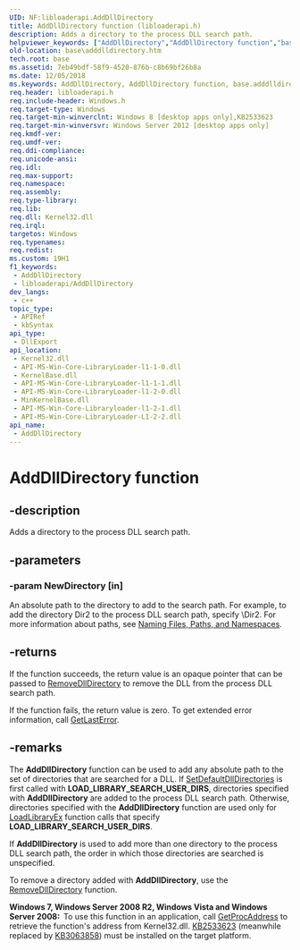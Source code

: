 ```yaml
---
UID: NF:libloaderapi.AddDllDirectory
title: AddDllDirectory function (libloaderapi.h)
description: Adds a directory to the process DLL search path.
helpviewer_keywords: ["AddDllDirectory","AddDllDirectory function","base.adddlldirectory","libloaderapi/AddDllDirectory"]
old-location: base\adddlldirectory.htm
tech.root: base
ms.assetid: 7eb49bdf-58f9-4520-876b-c8b69bf26b8a
ms.date: 12/05/2018
ms.keywords: AddDllDirectory, AddDllDirectory function, base.adddlldirectory, libloaderapi/AddDllDirectory
req.header: libloaderapi.h
req.include-header: Windows.h
req.target-type: Windows
req.target-min-winverclnt: Windows 8 [desktop apps only],KB2533623      on Windows 7, Windows Server 2008 R2, Windows Vista, and      Windows Server 2008
req.target-min-winversvr: Windows Server 2012 [desktop apps only]
req.kmdf-ver: 
req.umdf-ver: 
req.ddi-compliance: 
req.unicode-ansi: 
req.idl: 
req.max-support: 
req.namespace: 
req.assembly: 
req.type-library: 
req.lib: 
req.dll: Kernel32.dll
req.irql: 
targetos: Windows
req.typenames: 
req.redist: 
ms.custom: 19H1
f1_keywords:
 - AddDllDirectory
 - libloaderapi/AddDllDirectory
dev_langs:
 - c++
topic_type:
 - APIRef
 - kbSyntax
api_type:
 - DllExport
api_location:
 - Kernel32.dll
 - API-MS-Win-Core-LibraryLoader-l1-1-0.dll
 - KernelBase.dll
 - API-MS-Win-Core-LibraryLoader-l1-1-1.dll
 - API-MS-Win-Core-LibraryLoader-l1-2-0.dll
 - MinKernelBase.dll
 - API-MS-Win-Core-Libraryloader-l1-2-1.dll
 - API-MS-Win-Core-LibraryLoader-L1-2-2.dll
api_name:
 - AddDllDirectory
---
```


# AddDllDirectory function


## -description

Adds a directory to the process DLL search path.

## -parameters

### -param NewDirectory [in]

An absolute path to the directory to add to the search path. For example, to add the directory 
      Dir2 to the process DLL search path, specify \Dir2. For more information about paths, 
      see <a href="/windows/desktop/FileIO/naming-a-file">Naming Files, Paths, and Namespaces</a>.

## -returns

If the function succeeds, the return value is an opaque pointer that can be passed to 
      <a href="/windows/desktop/api/libloaderapi/nf-libloaderapi-removedlldirectory">RemoveDllDirectory</a> to remove the DLL from the 
      process DLL search path.

If the function fails, the return value is zero. To get extended error 
      information, call <a href="/windows/desktop/api/errhandlingapi/nf-errhandlingapi-getlasterror">GetLastError</a>.

## -remarks

The <b>AddDllDirectory</b> function can be used to add 
    any absolute path to the set of directories that are searched for a DLL. If 
    <a href="/windows/desktop/api/libloaderapi/nf-libloaderapi-setdefaultdlldirectories">SetDefaultDllDirectories</a> is first called with 
    <b>LOAD_LIBRARY_SEARCH_USER_DIRS</b>, directories specified with 
    <b>AddDllDirectory</b> are added to the process DLL search 
    path. Otherwise, directories specified with the 
    <b>AddDllDirectory</b> function are used only for 
    <a href="/windows/desktop/api/libloaderapi/nf-libloaderapi-loadlibraryexa">LoadLibraryEx</a> function calls that specify 
    <b>LOAD_LIBRARY_SEARCH_USER_DIRS</b>.

If <b>AddDllDirectory</b> is used to add more than one 
    directory to the process DLL search path, the order in which those directories are searched is unspecified.

To remove a directory added with <b>AddDllDirectory</b>, 
    use the <a href="/windows/desktop/api/libloaderapi/nf-libloaderapi-removedlldirectory">RemoveDllDirectory</a> function.

<b>Windows 7, Windows Server 2008 R2, Windows Vista and Windows Server 2008:  </b>To use this function in an application, call 
      <a href="/windows/desktop/api/libloaderapi/nf-libloaderapi-getprocaddress">GetProcAddress</a> to retrieve the function's address 
      from Kernel32.dll. 
      <a href="https://support.microsoft.com/kb/2533623">KB2533623</a> (meanwhile replaced by <a href="https://support.microsoft.com/kb/3063858">KB3063858</a>) must be 
      installed on the target platform.
